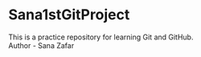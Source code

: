 # Sana1stGitProject
This is a practice repository for learning Git and GitHub.
<br>
Author - Sana Zafar
